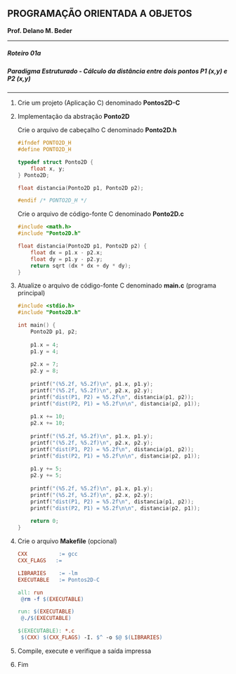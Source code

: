 ## PROGRAMAÇÃO ORIENTADA A OBJETOS
**Prof. Delano M. Beder**

- - -

##### Roteiro 01a 

##### Paradigma Estruturado - Cálculo da distância entre dois pontos P1 (x,y) e P2 (x,y)

- - -

1. Crie um projeto (Aplicação C) denominado **Pontos2D-C**

2. Implementação da abstração **Ponto2D**

   Crie o arquivo de cabeçalho C denominado **Ponto2D.h**

   ```c
   #ifndef PONTO2D_H
   #define PONTO2D_H
   
   typedef struct Ponto2D {
       float x, y;
   } Ponto2D;
   
   float distancia(Ponto2D p1, Ponto2D p2);
   
   #endif /* PONTO2D_H */
   ```

   Crie o arquivo de código-fonte C denominado **Ponto2D.c**
   
   ```c
   #include <math.h>
   #include "Ponto2D.h"
   
   float distancia(Ponto2D p1, Ponto2D p2) {
       float dx = p1.x - p2.x;
       float dy = p1.y - p2.y;
       return sqrt (dx * dx + dy * dy);
   }
   ```
   
3. Atualize o arquivo de código-fonte C denominado **main.c** (programa principal)

   ```c
   #include <stdio.h>
   #include "Ponto2D.h"
   
   int main() {
       Ponto2D p1, p2;
       
       p1.x = 4;
       p1.y = 4;
       
       p2.x = 7;
       p2.y = 8;
       
       printf("(%5.2f, %5.2f)\n", p1.x, p1.y);
       printf("(%5.2f, %5.2f)\n", p2.x, p2.y);
       printf("dist(P1, P2) = %5.2f\n", distancia(p1, p2));
       printf("dist(P2, P1) = %5.2f\n\n", distancia(p2, p1));
       
       p1.x += 10;
       p2.x += 10;
       
       printf("(%5.2f, %5.2f)\n", p1.x, p1.y);
       printf("(%5.2f, %5.2f)\n", p2.x, p2.y);
       printf("dist(P1, P2) = %5.2f\n", distancia(p1, p2));
       printf("dist(P2, P1) = %5.2f\n\n", distancia(p2, p1));
       
       p1.y += 5;
       p2.y += 5;
       
       printf("(%5.2f, %5.2f)\n", p1.x, p1.y);
       printf("(%5.2f, %5.2f)\n", p2.x, p2.y);
       printf("dist(P1, P2) = %5.2f\n", distancia(p1, p2));
       printf("dist(P2, P1) = %5.2f\n\n", distancia(p2, p1));
       
       return 0;
   }
   ```

   

4. Crie o arquivo **Makefile** (opcional)

   ```makefile
   CXX		    := gcc
   CXX_FLAGS   := 
   
   LIBRARIES	:= -lm
   EXECUTABLE	:= Pontos2D-C
   
   all: run
   	@rm -f $(EXECUTABLE)
   
   run: $(EXECUTABLE)
   	@./$(EXECUTABLE)
   
   $(EXECUTABLE): *.c
   	$(CXX) $(CXX_FLAGS) -I. $^ -o $@ $(LIBRARIES)
   ```

5. Compile, execute e verifique a saída impressa 

6. Fim

